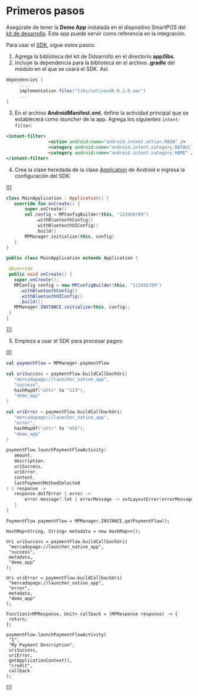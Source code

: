 # Primeros pasos

Asegúrate de tener la **Demo App** instalada en el dispositivo SmartPOS del [kit de desarrollo](https://drive.google.com/drive/folders/1Mglpa2c3FmYs4L9iskczagBMPGjHCMbY?usp=share_link). Esta app puede servir como referencia en la integración.

Para usar el [SDK](/developers/es/docs/sdks-library/landing), sigue estos pasos:

1. Agrega la biblioteca del kit de Ddsarrollo en el directorio **app/libs**.
2. Incluye la dependencia para la biblioteca en el archivo **.gradle** del módulo en el que se usará el SDK. Así:

```gradle
dependencies {
     ....
     implementation files("libs/nativesdk-0.1.0.aar")
     ...
}
```

3. En el archivo **AndroidManifest.xml**, define la actividad principal que se establecerá como _launcher_ de la app. Agrega los siguientes `intent-filter`:

```xml
<intent-filter>                
                <action android:name="android.intent.action.MAIN" />               
                <category android:name="android.intent.category.DEFAULT" />               
                <category android:name="android.intent.category.HOME" />
</intent-filter>
```

4. Crea la clase heredada de la clase [Application](https://developer.android.com/reference/android/app/Application) de Android e ingresa la configuración del SDK:

[[[
```kotlin
class MainApplication : Application() {
   override fun onCreate() {
       super.onCreate()
       val config = MPConfigBuilder(this, "123456789")
           .withBluetoothConfig()
           .withBluetoothUIConfig()
           .build()
       MPManager.initialize(this, config)
   }
}
```
```java
public class MainApplication extends Application {

 @Override
 public void onCreate() {
   super.onCreate();
   MPConfig config = new MPConfigBuilder(this, "123456789")
     .withBluetoothConfig()
     .withBluetoothUIConfig()
     .build();
   MPManager.INSTANCE.initialize(this, config);
 }
}
```
]]]

5. Empieza a usar el SDK para procesar pagos:

[[[
```kotlin
val paymentFlow = MPManager.paymentFlow

val uriSuccess = paymentFlow.buildCallbackUri(
   "mercadopago://launcher_native_app",
   "success",
   hashMapOf("attr" to "123"),
   "demo_app"
)

val uriError = paymentFlow.buildCallbackUri(
   "mercadopago://launcher_native_app",
   "error",
   hashMapOf("attr" to "456"),
   "demo_app"
)

paymentFlow.launchPaymentFlowActivity(
   amount,
   description,
   uriSuccess,
   uriError,
   context,
   lastPaymentMethodSelected
) { response ->
   response.doIfError { error ->
       error.message?.let { errorMessage -> setLayoutError(errorMessage) }
   }
}
```
```javagit
PaymentFlow paymentFlow = MPManager.INSTANCE.getPaymentFlow();

HashMap<String, String> metadata = new HashMap<>();

Uri uriSuccess = paymentFlow.buildCallbackUri(
 "mercadopago://launcher_native_app",
 "success",
 metadata,
 "demo_app"
);

Uri uriError = paymentFlow.buildCallbackUri(
 "mercadopago://launcher_native_app",
 "error",
 metadata,
 "demo_app"
);

Function1<MPResponse, Unit> callback = (MPResponse response) -> {
 return;
};

paymentFlow.launchPaymentFlowActivity(
 "1",
 "My Payment Description",
 uriSuccess,
 uriError,
 getApplicationContext(),
 "credit",
 callback
);
```
]]]